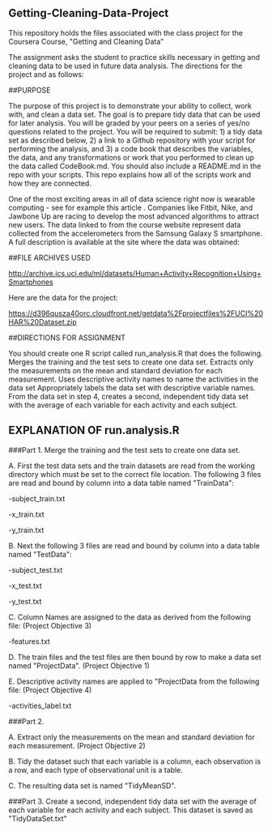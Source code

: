## Getting-Cleaning-Data-Project
This repository holds the files associated with the class project for the Coursera Course, "Getting and Cleaning Data"

The assignment asks the student to practice skills necessary in getting and cleaning data to be used in future data analysis.
The directions for the project and as follows:

##PURPOSE

The purpose of this project is to demonstrate your ability to collect, work with, and clean a data set. The goal is to prepare tidy data that can be used for later analysis. You will be graded by your peers on a series of yes/no questions related to the project. You will be required to submit: 1) a tidy data set as described below, 2) a link to a Github repository with your script for performing the analysis, and 3) a code book that describes the variables, the data, and any transformations or work that you performed to clean up the data called CodeBook.md. You should also include a README.md in the repo with your scripts. This repo explains how all of the scripts work and how they are connected.  

One of the most exciting areas in all of data science right now is wearable computing - see for example this article . Companies like Fitbit, Nike, and Jawbone Up are racing to develop the most advanced algorithms to attract new users. The data linked to from the course website represent data collected from the accelerometers from the Samsung Galaxy S smartphone. A full description is available at the site where the data was obtained: 

##FILE ARCHIVES USED

http://archive.ics.uci.edu/ml/datasets/Human+Activity+Recognition+Using+Smartphones 

Here are the data for the project: 

https://d396qusza40orc.cloudfront.net/getdata%2Fprojectfiles%2FUCI%20HAR%20Dataset.zip 

##DIRECTIONS FOR ASSIGNMENT

 You should create one R script called run_analysis.R that does the following. 
Merges the training and the test sets to create one data set.
Extracts only the measurements on the mean and standard deviation for each measurement. 
Uses descriptive activity names to name the activities in the data set
Appropriately labels the data set with descriptive variable names. 
From the data set in step 4, creates a second, independent tidy data set with the average of each variable for each activity and each subject.

##  EXPLANATION OF run.analysis.R

###Part 1. Merge the training and the test sets to create one data set.

A. First the test data sets and the train datasets are read from the working directory which must be set to the correct file location. The following 3 files are read and bound by column into a data table named "TrainData":

-subject_train.txt

-x_train.txt

-y_train.txt

B. Next the following 3 files are read and bound by column into a data table named "TestData":

-subject_test.txt

-x_test.txt

-y_test.txt

C. Column Names are assigned to the data as derived from the following file: (Project Objective 3)

-features.txt

D. The train files and the test files are then bound by row to make a data set named "ProjectData". (Project Objective 1)

E. Descriptive activity names are applied to "ProjectData from the following file: (Project Objective 4)

-activities_label.txt

###Part 2.

A. Extract only the measurements on the mean and standard deviation for each measurement. (Project Objective 2) 

B. Tidy the dataset such that each variable is a column, each observation is a row, and each type of observational unit is a table. 

C. The resulting data set is named "TidyMeanSD".

###Part 3. Create a second, independent tidy data set with the average of each variable for each activity and each subject.
                  This dataset is saved as "TidyDataSet.txt"


